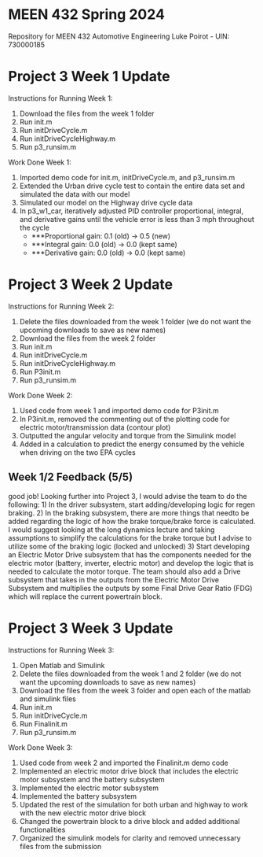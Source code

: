 # MEEN 432 Spring 2024
Repository for MEEN 432 Automotive Engineering
Luke Poirot - UIN: 730000185

# Project 3 Week 1 Update
Instructions for Running Week 1:
1. Download the files from the week 1 folder
2. Run init.m
3. Run initDriveCycle.m
4. Run initDriveCycleHighway.m
5. Run p3_runsim.m

Work Done Week 1:
1. Imported demo code for init.m, initDriveCycle.m, and p3_runsim.m
2. Extended the Urban drive cycle test to contain the entire data set and simulated the data with our model
3. Simulated our model on the Highway drive cycle data
4. In p3_w1_car, iteratively adjusted PID controller proportional, integral, and derivative gains until the vehicle error is less than 3 mph throughout the cycle
	- ***Proportional gain: 0.1 (old) -> 0.5 (new)
	- ***Integral gain:     0.0 (old) -> 0.0 (kept same)
	- ***Derivative gain:   0.0 (old) -> 0.0 (kept same)

# Project 3 Week 2 Update
Instructions for Running Week 2:
1. Delete the files downloaded from the week 1 folder (we do not want the upcoming downloads to save as new names)
2. Download the files from the week 2 folder
3. Run init.m
4. Run initDriveCycle.m
5. Run initDriveCycleHighway.m
6. Run P3init.m
7. Run p3_runsim.m

Work Done Week 2:
1. Used code from week 1 and imported demo code for P3init.m
2. In P3init.m, removed the commenting out of the plotting code for electric motor/transmission data (contour plot)
3. Outputted the angular velocity and torque from the Simulink model
4. Added in a calculation to predict the energy consumed by the vehicle when driving on the two EPA cycles

## Week 1/2 Feedback (5/5)
 good job! Looking further into Project 3, I would advise the team to do the following: 1) In the driver subsystem, start adding/developing logic for regen braking. 2) In the braking subsystem, there are more things that needto be added regarding the logic of how the brake torque/brake force is calculated. I would suggest looking at the long dynamics lecture and  taking assumptions to simplify the calculations for the brake torque but I advise to utilize some of the braking logic (locked and unlocked) 3) Start developing an Electric Motor Drive subsystem that has the components needed for the electric motor (battery, inverter, electric motor) and develop the logic that is needed to calculate the motor torque. The team should also add a Drive subsystem that takes in the outputs from the Electric Motor Drive Subsystem and multiplies the outputs by some Final Drive Gear Ratio (FDG) which will replace the current powertrain block. 

 # Project 3 Week 3 Update
 Instructions for Running Week 3:
 1. Open Matlab and Simulink
 2. Delete the files downloaded from the week 1 and 2 folder (we do not want the upcoming downloads to save as new names)
 3. Download the files from the week 3 folder and open each of the matlab and simulink files
 5. Run init.m
 6. Run initDriveCycle.m
 7. Run Finalinit.m
 8. Run p3_runsim.m

Work Done Week 3:
1. Used code from week 2 and imported the Finalinit.m demo code
2. Implemented an electric motor drive block that includes the electric motor subsystem and the battery subsystem
3. Implemented the electric motor subsystem
4. Implemented the battery subsystem
5. Updated the rest of the simulation for both urban and highway to work with the new electric motor drive block
6. Changed the powertrain block to a drive block and added additional functionalities
7. Organized the simulink models for clarity and removed unnecessary files from the submission
